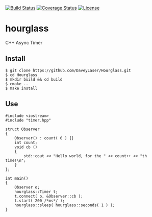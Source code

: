 [![Build Status](https://travis-ci.org/DaveyLaser/hourglass.png)](https://travis-ci.org/DaveyLaser/hourglass)
[![Coverage Status](https://coveralls.io/repos/github/DaveyLaser/hourglass/badge.svg?branch=master)](https://coveralls.io/github/DaveyLaser/hourglass?branch=master)
[![License](https://img.shields.io/badge/license-%20BSD--3-blue.svg)](../master/LICENSE)

# hourglass
C++ Async Timer

## Install
```
$ git clone https://github.com/DaveyLaser/Hourglass.git
$ cd Hourglass
$ mkdir build && cd build
$ cmake ..
$ make install
```

## Use
```
#include <iostream>
#include "timer.hpp"

struct Observer
{
    Observer() : count( 0 ) {}
    int count;
    void cb () 
    {
        std::cout << "Hello world, for the " << count++ << "th time!\n";
    }
};

int main()
{
    Observer o;
    hourglass::Timer t;
    t.connect( o, &Observer::cb );
    t.start( 200 /*ms*/ );
    hourglass::sleep( hourglass::seconds( 1 ) );
}
```
